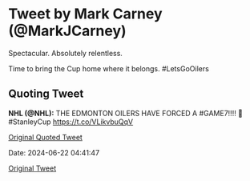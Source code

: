 # Tweet by Mark Carney (@MarkJCarney)

Spectacular. 
Absolutely relentless. 

Time to bring the Cup home where it belongs. 
#LetsGoOilers

## Quoting Tweet

**NHL (@NHL):** THE EDMONTON OILERS HAVE FORCED A #GAME7!!!! 🤩 #StanleyCup https://t.co/VLikvbuQqV

[Original Quoted Tweet](https://x.com/NHL/status/1804347933434798175)

Date: 2024-06-22 04:41:47

[Original Tweet](https://x.com/MarkJCarney/status/1804374200880169283)

